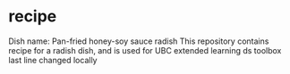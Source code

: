 # recipe
Dish name: Pan-fried honey-soy sauce radish
This repository contains recipe for a radish dish, and is used for UBC extended learning ds toolbox
last line changed locally